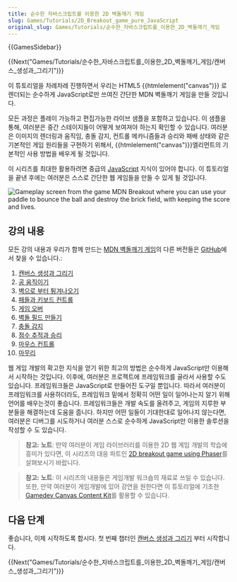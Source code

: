 ```yaml
---
title: 순수한 자바스크립트를 이용한 2D 벽돌깨기 게임
slug: Games/Tutorials/2D_Breakout_game_pure_JavaScript
original_slug: Games/Tutorials/순수한_자바스크립트를_이용한_2D_벽돌깨기_게임
---
```

{{GamesSidebar}}

{{Next("Games/Tutorials/순수한_자바스크립트를_이용한_2D_벽돌깨기_게임/캔버스_생성과_그리기")}}

이 튜토리얼을 차례차례 진행하면서 우리는 HTML5 {{htmlelement("canvas")}} 로 렌더되는 순수하게 JavaScript로만 쓰여진 간단한 MDN 벽돌깨기 게임을 만들 것입니다.

모든 과정은 플레이 가능하고 편집가능한 라이브 샘플을 포함하고 있습니다. 이 샘플을 통해, 여러분은 중간 스테이지들이 어떻게 보여져야 하는지 확인할 수 있습니다. 여러분은 이미지의 렌더링과 움직임, 충돌 감지, 컨트롤 메카니즘들과 승리와 패배 상태와 같은 기본적인 게임 원리들을 구현하기 위해서, {{htmlelement("canvas")}}엘리먼트의 기본적인 사용 방법을 배우게 될 것입니다.

이 시리즈를 최대한 활용하려면 중급의 [JavaScript](/ko/Learn/Getting_started_with_the_web/JavaScript_basics) 지식이 있어야 합니다. 이 튜토리얼을 끝낸 후에는 여러분은 스스로 간단한 웹 게임들을 만들 수 있게 될 것입니다.

![Gameplay screen from the game MDN Breakout where you can use your paddle to bounce the ball and destroy the brick field, with keeping the score and lives.](https://mdn.mozillademos.org/files/10383/mdn-breakout-gameplay.png)

## 강의 내용

모든 강의 내용과 우리가 함께 만드는 [MDN 벽돌깨기 게임](http://breakout.enclavegames.com/lesson10.html)의 다른 버전들은 [GitHub](https://github.com/end3r/Canvas-gamedev-workshop)에서 찾을 수 있습니다.:

1. [캔버스 생성과 그리기](/ko/docs/Games/Tutorials/순수한_자바스크립트를_이용한_2D_벽돌깨기_게임/캔버스_생성과_그리기)
2. [공 움직이기](/ko/docs/Games/Workflows/2D_Breakout_game_pure_JavaScript/Move_the_ball)
3. [벽으로 부터 튕겨나오기](/ko/docs/Games/Workflows/2D_Breakout_game_pure_JavaScript/Bounce_off_the_walls)
4. [패들과 키보드 컨트롤](/ko/docs/Games/Workflows/2D_Breakout_game_pure_JavaScript/Paddle_and_keyboard_controls)
5. [게임 오버](/ko/docs/Games/Workflows/2D_Breakout_game_pure_JavaScript/Game_over)
6. [벽돌 필드 만들기](/ko/docs/Games/Workflows/2D_Breakout_game_pure_JavaScript/Build_the_brick_field)
7. [충돌 감지](/ko/docs/Games/Workflows/2D_Breakout_game_pure_JavaScript/Collision_detection)
8. [점수 추적과 승리](/ko/docs/Games/Workflows/2D_Breakout_game_pure_JavaScript/Track_the_score_and_win)
9. [마우스 컨트롤](/ko/docs/Games/Workflows/2D_Breakout_game_pure_JavaScript/Mouse_controls)
10. [마무리](/ko/docs/Games/Workflows/2D_Breakout_game_pure_JavaScript/Finishing_up)

웹 게임 개발의 확고한 지식을 얻기 위한 최고의 방법은 순수하게 JavaScript만 이용해서 시작하는 것입니다. 이후에, 여러분은 프로젝트에 프레임워크를 골라서 사용할 수도 있습니다. 프레임워크들은 JavaScript로 만들어진 도구일 뿐입니다. 따라서 여러분이 프레임워크를 사용하더라도, 프레임워크 밑에서 정확히 어떤 일이 일어나는지 알기 위해 언어를 배우는것이 좋습니다. 프레임워크들은 개발 속도를 올려주고, 게임의 지루한 부분들을 해결하는데 도움을 줍니다. 하지만 어떤 일들이 기대한대로 일어나지 않는다면, 여러분은 디버그를 시도하거나 여러분 스스로 순수하게 JavaScript만 이용한 솔루션을 작성할 수 도 있습니다.

> **참고:** **노트**: 만약 여러분이 게임 라이브러리를 이용한 2D 웹 게임 개발의 학습에 흥미가 있다면, 이 시리즈의 대응 파트인 [2D breakout game using Phaser](/ko/docs/Games/Workflows/2D_breakout_game_Phaser)를 살펴보시기 바랍니다.

> **참고:** **노트**: 이 시리즈의 내용들은 게임개발 워크숍의 재료로 쓰일 수 있습니다. 또한, 만약 여러분이 게임개발에 있어 강연을 원한다면 이 튜토리얼에 기초한 [Gamedev Canvas Content Kit](https://github.com/end3r/Gamedev-Canvas-Content-Kit)를 활용할 수 있습니다.

## 다음 단계

좋습니다, 이제 시작하도록 합시다. 첫 번째 챕터인 [캔버스 생성과 그리기](/ko/docs/Games/Tutorials/2D_Breakout_game_pure_JavaScript/Create_the_Canvas_and_draw_on_it) 부터 시작합니다.

{{Next("Games/Tutorials/순수한_자바스크립트를_이용한_2D_벽돌깨기_게임/캔버스_생성과_그리기")}}

